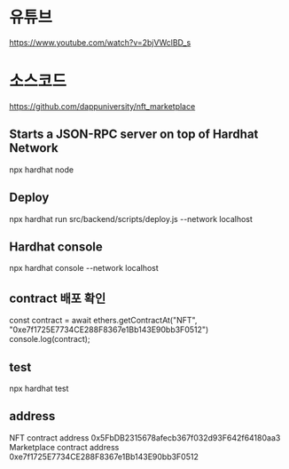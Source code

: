 # 유튜브

https://www.youtube.com/watch?v=2bjVWclBD_s

# 소스코드

https://github.com/dappuniversity/nft_marketplace

## Starts a JSON-RPC server on top of Hardhat Network

npx hardhat node

## Deploy

npx hardhat run src/backend/scripts/deploy.js --network localhost

## Hardhat console

npx hardhat console --network localhost

## contract 배포 확인

const contract = await ethers.getContractAt("NFT", "0xe7f1725E7734CE288F8367e1Bb143E90bb3F0512")
console.log(contract);

## test

npx hardhat test

## address

NFT contract address 0x5FbDB2315678afecb367f032d93F642f64180aa3
Marketplace contract address 0xe7f1725E7734CE288F8367e1Bb143E90bb3F0512
